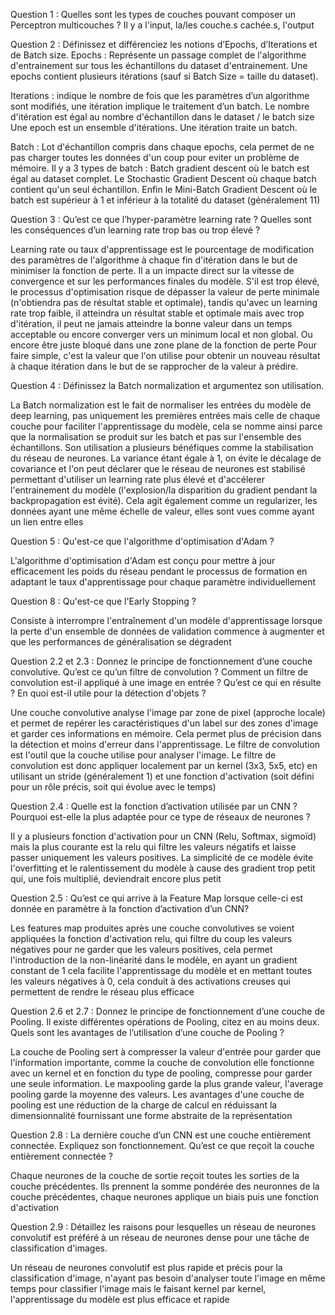 Question 1 : Quelles sont les types de couches pouvant composer un
Perceptron multicouches ?
Il y a l'input, la/les couche.s cachée.s, l'output


Question 2 : Définissez et différenciez les notions d’Epochs, d’Iterations et de Batch
size.
Epochs : Représente un passage complet de l'algorithme d'entrainement sur tous les échantillons du dataset d'entrainement. Une epochs contient plusieurs itérations (sauf si Batch Size = taille du dataset).

Iterations : indique le nombre de fois que les paramètres d’un algorithme sont modifiés, une itération implique le 
traitement d’un batch. Le nombre d'itération est égal au nombre d'échantillon dans le dataset / le batch size
Une epoch est un ensemble d'itérations. Une itération traite un batch.

Batch : Lot d'échantillon compris dans chaque epochs, cela permet de ne pas charger toutes les données d'un coup pour eviter un problème de mémoire. Il y a 3 types de batch : Batch gradient descent où le batch est égal au dataset complet. Le Stochastic Gradient Descent où chaque batch contient qu'un seul échantillon. Enfin le Mini-Batch Gradient Descent où le batch est supérieur à 1 et inférieur à la totalité du dataset (généralement 11)


Question 3 : Qu’est ce que l’hyper-paramètre learning rate ? Quelles sont les conséquences d’un learning rate trop bas ou trop élevé ?

Learning rate ou taux d'apprentissage est le pourcentage de modification des paramètres de l'algorithme à chaque fin d'itération dans le but de minimiser la fonction de perte. Il a un impacte direct sur la vitesse de convergence et sur les performances finales du modèle. S'il est trop élevé, le processus d'optimisation risque de dépasser la valeur de perte minimale (n'obtiendra pas de résultat stable et optimale), tandis qu'avec un learning rate trop faible, il atteindra un résultat stable et optimale mais avec trop d'itération, il peut ne jamais atteindre la bonne valeur dans un temps acceptable ou encore converger vers un minimum local et non global. Ou encore être juste bloqué dans une zone plane de la fonction de perte 
Pour faire simple, c'est la valeur que l'on utilise pour obtenir un nouveau résultat à chaque itération dans le but de se rapprocher de la valeur à prédire. 


Question 4 : Définissez la Batch normalization et argumentez son utilisation.

La Batch normalization est le fait de normaliser les entrées du modèle de deep learning, pas uniquement les premières entrées mais celle de chaque couche pour faciliter l'apprentissage du modèle, cela se nomme ainsi parce que la normalisation se produit sur les batch et pas sur l'ensemble des échantillons. Son utilisation a plusieurs bénéfiques comme la stabilisation du réseau de neurones. La variance étant égale à 1, on évite le décalage de covariance et l'on peut déclarer que le réseau de neurones est stabilisé permettant d'utiliser un learning rate plus élevé et d'accélerer l'entrainement du modèle (l'explosion/la disparition du gradient pendant la backpropagation est évité).
Cela agit également comme un regularizer, les données ayant une même échelle de valeur, elles sont vues comme ayant un lien entre elles


Question 5 : Qu'est-ce que l'algorithme d'optimisation d'Adam ?

L'algorithme d'optimisation d'Adam est conçu pour mettre à jour efficacement les poids du réseau pendant le processus de formation en adaptant le taux d'apprentissage pour chaque paramètre individuellement

Question 8 : Qu'est-ce que l'Early Stopping ?

Consiste à interrompre l'entraînement d'un modèle d'apprentissage lorsque la perte d'un ensemble de données de validation commence à augmenter et que les performances de généralisation se dégradent

Question 2.2 et 2.3 : Donnez le principe de fonctionnement d’une couche convolutive. Qu’est ce qu’un filtre de convolution ?
Comment un filtre de convolution est-il appliqué à une image en entrée ? Qu’est ce qui en résulte ? En quoi est-il utile pour la détection
d'objets ?

Une couche convolutive analyse l'image par zone de pixel (approche locale) et permet de repérer les caractéristiques d'un label sur des zones d'image et garder ces informations en mémoire. Cela permet plus de précision dans la détection et moins d'erreur dans l'apprentissage. Le filtre de convolution est l'outil que la couche utilise pour analyser l'image. Le filtre de convolution est donc appliquer localement par un kernel (3x3, 5x5, etc) en utilisant un stride (généralement 1) et une fonction d'activation (soit défini pour un rôle précis, soit qui évolue avec le temps)

Question 2.4 : Quelle est la fonction d’activation utilisée par un CNN ? Pourquoi est-elle la plus adaptée pour ce type de réseaux de neurones ?

Il y a plusieurs fonction d'activation pour un CNN (Relu, Softmax, sigmoïd) mais la plus courante est la relu qui filtre les valeurs négatifs et laisse passer uniquement les valeurs positives. La simplicité de ce modèle évite l'overfitting et le ralentissement du modèle à cause des gradient trop petit qui, une fois multiplié, deviendrait encore plus petit 

Question 2.5 : Qu’est ce qui arrive à la Feature Map lorsque celle-ci est donnée en paramètre à la fonction d’activation d’un CNN?

Les features map produites après une couche convolutives se voient appliquées la fonction d'activation relu, qui filtre du coup les valeurs négatives pour ne garder que les valeurs positives, cela permet l'introduction de la non-linéarité dans le modèle, en ayant un gradient constant de 1 cela facilite l'apprentissage du modèle et en mettant toutes les valeurs négatives à 0, cela conduit à des activations creuses qui permettent de rendre le réseau plus efficace

Question 2.6 et 2.7 : Donnez le principe de fonctionnement d’une couche de Pooling. Il existe différentes opérations de Pooling, citez en au moins deux. Quels sont les avantages de l’utilisation d’une couche de Pooling ?

La couche de Pooling sert à compresser la valeur d'entrée pour garder que l'information importante, comme la couche de convolution elle fonctionne avec un kernel et en fonction du type de pooling, compresse pour garder une seule information. Le maxpooling garde la plus grande valeur, l'average pooling garde la moyenne des valeurs. Les avantages d'une couche de pooling est une réduction de la charge de calcul en réduissant la dimensionnalité fournissant une forme abstraite de la représentation

Question 2.8 : La dernière couche d’un CNN est une couche entièrement connectée. Expliquez son fonctionnement. Qu’est ce que reçoit la couche entièrement connectée ?

Chaque neurones de la couche de sortie reçoit toutes les sorties de la couche précédentes. Ils prennent la somme pondérée des neuronnes de la couche précédentes, chaque neurones applique un biais puis une fonction d'activation 

Question 2.9 : Détaillez les raisons pour lesquelles un réseau de neurones convolutif est préféré à un réseau de neurones dense pour une tâche de classification d'images.

Un réseau de neurones convolutif est plus rapide et précis pour la classification d'image, n'ayant pas besoin d'analyser toute l'image en même temps pour classifier l'image mais le faisant kernel par kernel, l'apprentissage du modèle est plus efficace et rapide
